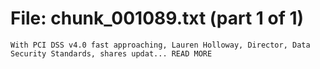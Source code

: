 ﻿# File: chunk_001089.txt (part 1 of 1)
```
With PCI DSS v4.0 fast approaching, Lauren Holloway, Director, Data Security Standards, shares updat... READ MORE
```

